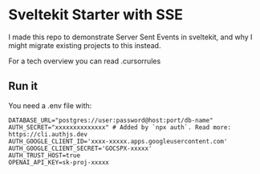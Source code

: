# Sveltekit Starter with SSE

I made this repo to demonstrate Server Sent Events in sveltekit, and why I might migrate existing projects to this instead.

For a tech overview you can read .cursorrules


## Run it

You need a .env file with:

```
DATABASE_URL="postgres://user:password@host:port/db-name"
AUTH_SECRET="xxxxxxxxxxxxxx" # Added by `npx auth`. Read more: https://cli.authjs.dev
AUTH_GOOGLE_CLIENT_ID='xxxx-xxxxx.apps.googleusercontent.com'
AUTH_GOOGLE_CLIENT_SECRET='GOCSPX-xxxxx'
AUTH_TRUST_HOST=true
OPENAI_API_KEY=sk-proj-xxxxx
```
